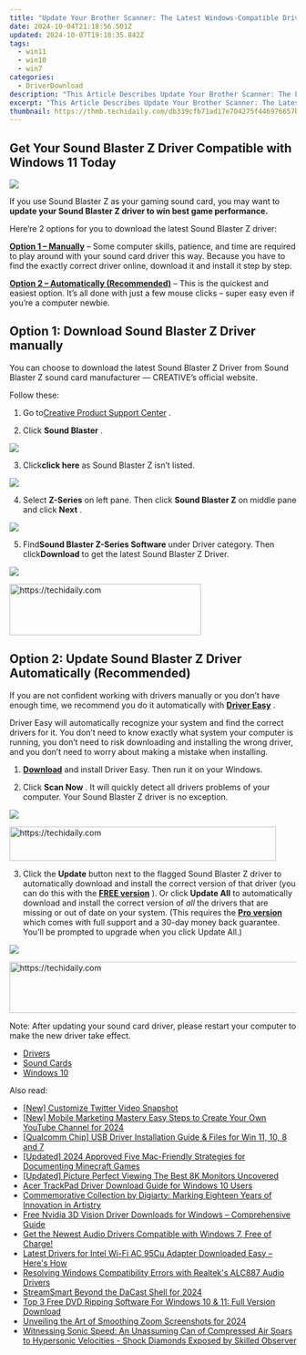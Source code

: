```yaml
---
title: "Update Your Brother Scanner: The Latest Windows-Compatible Drivers"
date: 2024-10-04T21:18:56.501Z
updated: 2024-10-07T19:18:35.842Z
tags:
  - win11
  - win10
  - win7
categories:
  - DriverDownload
description: "This Article Describes Update Your Brother Scanner: The Latest Windows-Compatible Drivers"
excerpt: "This Article Describes Update Your Brother Scanner: The Latest Windows-Compatible Drivers"
thumbnail: https://thmb.techidaily.com/db339cfb71ad17e704275f446976657b74bdf593b2c3464a856c74dd3bbe549b.jpg
---
```


## Get Your Sound Blaster Z Driver Compatible with Windows 11 Today

![](https://images.drivereasy.com/wp-content/uploads/2017/02/hero-sbz-1-e1487735850209.png)

 If you use Sound Blaster Z as your gaming sound card, you may want to **update your Sound Blaster Z driver to win best game performance.**

 Here’re 2 options for you to download the latest Sound Blaster Z driver:

[**Option 1 – Manually**](https://tools.techidaily.com/drivereasy/download/) – Some computer skills, patience, and time are required to play around with your sound card driver this way. Because you have to find the exactly correct driver online, download it and install it step by step.

**[Option 2 – Automatically (Recommended)](https://www.drivereasy.com/knowledge/sound-blaster-z-driver-download-windows-10/#option2)**  – This is the quickest and easiest option. It’s all done with just a few mouse clicks – super easy even if you’re a computer newbie.

## Option 1: Download Sound Blaster Z Driver manually

 You can choose to download the latest Sound Blaster Z Driver from Sound Blaster Z sound card manufacturer — CREATIVE’s official website.

Follow these:

 1) Go to[Creative Product Support Center](http://support.creative.com/?%5Fga=1.60682088.478285597.1487728150) .

 2) Click **Sound Blaster** .

![](https://images.drivereasy.com/wp-content/uploads/2017/02/1-27.png)

 3) Click**click here** as Sound Blaster Z isn’t listed.

![](https://images.drivereasy.com/wp-content/uploads/2017/02/2-26.png)

 4) Select **Z-Series**  on left pane. Then click **Sound Blaster Z**  on middle pane and click **Next** .

![](https://images.drivereasy.com/wp-content/uploads/2017/02/3-19.png)

 5) Find**Sound Blaster Z-Series Software** under Driver category. Then click**Download** to get the latest Sound Blaster Z Driver.

![](https://images.drivereasy.com/wp-content/uploads/2017/02/4-16.png)

<!-- affiliate ads begin -->
<a href="https://aligracehair.sjv.io/c/5597632/2135416/19272" target="_top" id="2135416">
  <img src="//a.impactradius-go.com/display-ad/19272-2135416" border="0" alt="https://techidaily.com" width="336" height="90"/>
</a>
<img height="0" width="0" src="https://aligracehair.sjv.io/i/5597632/2135416/19272" style="position:absolute;visibility:hidden;" border="0" />
<!-- affiliate ads end -->

## Option 2: Update Sound Blaster Z Driver Automatically (Recommended)

 If you are not confident working with drivers manually or you don’t have enough time, we recommend you do it automatically with **[Driver Easy](https://tools.techidaily.com/drivereasy/download/)** .

 Driver Easy will automatically recognize your system and find the correct drivers for it. You don’t need to know exactly what system your computer is running, you don’t need to risk downloading and installing the wrong driver, and you don’t need to worry about making a mistake when installing.

 1) **[Download](https://tools.techidaily.com/drivereasy/download/)**   and install Driver Easy. Then run it on your Windows.

 2) Click **Scan Now** .  It will quickly detect all drivers problems of your computer. Your Sound Blaster Z driver is no exception.

![](https://images.drivereasy.com/wp-content/uploads/2017/10/img_59edc1f8e7470.jpg)

<!-- affiliate ads begin -->
<a href="https://25home.pxf.io/c/5597632/2148648/16836" target="_top" id="2148648">
  <img src="//a.impactradius-go.com/display-ad/16836-2148648" border="0" alt="https://techidaily.com" width="468" height="60"/>
</a>
<img height="0" width="0" src="https://25home.pxf.io/i/5597632/2148648/16836" style="position:absolute;visibility:hidden;" border="0" />
<!-- affiliate ads end -->

 3) Click the **Update**  button next to the flagged Sound Blaster Z driver to automatically download and install the correct version of that driver (you can do this with the **[FREE version](https://tools.techidaily.com/drivereasy/download/)**  ).
Or click **Update All**  to automatically download and install the correct version of _all_  the drivers that are missing or out of date on your system. (This requires the **[Pro version](https://tools.techidaily.com/drivereasy/download/)**  which comes with full support and a 30-day money back guarantee. You’ll be prompted to upgrade when you click Update All.)

![](https://images.drivereasy.com/wp-content/uploads/2017/02/Sound-Z.jpg)

<!-- affiliate ads begin -->
<a href="https://appsumo.8odi.net/c/5597632/2037358/7443" target="_top" id="2037358">
  <img src="//a.impactradius-go.com/display-ad/7443-2037358" border="0" alt="https://techidaily.com" width="728" height="90"/>
</a>
<img height="0" width="0" src="https://appsumo.8odi.net/i/5597632/2037358/7443" style="position:absolute;visibility:hidden;" border="0" />
<!-- affiliate ads end -->

 Note: After updating your sound card driver, please restart your computer to make the new driver take effect.

* [Drivers](https://tools.techidaily.com/drivereasy/download/)
* [Sound Cards](https://tools.techidaily.com/drivereasy/download/)
* [Windows 10](https://tools.techidaily.com/drivereasy/download/)

<ins class="adsbygoogle"
     style="display:block"
     data-ad-format="autorelaxed"
     data-ad-client="ca-pub-7571918770474297"
     data-ad-slot="1223367746"></ins>

<ins class="adsbygoogle"
     style="display:block"
     data-ad-client="ca-pub-7571918770474297"
     data-ad-slot="8358498916"
     data-ad-format="auto"
     data-full-width-responsive="true"></ins>

<span class="atpl-alsoreadstyle">Also read:</span>
<div><ul>
<li><a href="https://twitter-videos.techidaily.com/new-customize-twitter-video-snapshot/"><u>[New] Customize Twitter Video Snapshot</u></a></li>
<li><a href="https://youtube-sure.techidaily.com/obile-marketing-mastery-easy-steps-to-create-your-own-youtube-channel-for-2024/"><u>[New] Mobile Marketing Mastery Easy Steps to Create Your Own YouTube Channel for 2024</u></a></li>
<li><a href="https://hardware-help.techidaily.com/qualcomm-chip-usb-driver-installation-guide-and-files-for-win-11-10-8-and-7/"><u>[Qualcomm Chip] USB Driver Installation Guide & Files for Win 11, 10, 8 and 7</u></a></li>
<li><a href="https://desktop-recording.techidaily.com/updated-2024-approved-five-mac-friendly-strategies-for-documenting-minecraft-games/"><u>[Updated] 2024 Approved Five Mac-Friendly Strategies for Documenting Minecraft Games</u></a></li>
<li><a href="https://extra-guidance.techidaily.com/updated-picture-perfect-viewing-the-best-8k-monitors-uncovered/"><u>[Updated] Picture Perfect Viewing The Best 8K Monitors Uncovered</u></a></li>
<li><a href="https://hardware-help.techidaily.com/acer-trackpad-driver-download-guide-for-windows-10-users/"><u>Acer TrackPad Driver Download Guide for Windows 10 Users</u></a></li>
<li><a href="https://eaxpv-info.techidaily.com/commemorative-collection-by-digiarty-marking-eighteen-years-of-innovation-in-artistry/"><u>Commemorative Collection by Digiarty: Marking Eighteen Years of Innovation in Artistry</u></a></li>
<li><a href="https://hardware-help.techidaily.com/free-nvidia-3d-vision-driver-downloads-for-windows-comprehensive-guide/"><u>Free Nvidia 3D Vision Driver Downloads for Windows – Comprehensive Guide</u></a></li>
<li><a href="https://hardware-help.techidaily.com/1722978049331-get-the-newest-audio-drivers-compatible-with-windows-7-free-of-charge/"><u>Get the Newest Audio Drivers Compatible with Windows 7, Free of Charge!</u></a></li>
<li><a href="https://hardware-help.techidaily.com/latest-drivers-for-intel-wi-fi-ac-95cu-adapter-downloaded-easy-heres-how/"><u>Latest Drivers for Intel Wi-Fi AC 95Cu Adapter Downloaded Easy – Here's How</u></a></li>
<li><a href="https://hardware-help.techidaily.com/resolving-windows-compatibility-errors-with-realteks-alc887-audio-drivers/"><u>Resolving Windows Compatibility Errors with Realtek's ALC887 Audio Drivers</u></a></li>
<li><a href="https://some-guidance.techidaily.com/streamsmart-beyond-the-dacast-shell-for-2024/"><u>StreamSmart Beyond the DaCast Shell for 2024</u></a></li>
<li><a href="https://discover-brilliant.techidaily.com/top-3-free-dvd-ripping-software-for-windows-10-and-11-full-version-download/"><u>Top 3 Free DVD Ripping Software For Windows 10 & 11: Full Version Download</u></a></li>
<li><a href="https://video-screen-grab.techidaily.com/unveiling-the-art-of-smoothing-zoom-screenshots-for-2024/"><u>Unveiling the Art of Smoothing Zoom Screenshots for 2024</u></a></li>
<li><a href="https://hardware-help.techidaily.com/witnessing-sonic-speed-an-unassuming-can-of-compressed-air-soars-to-hypersonic-velocities-shock-diamonds-exposed-by-skilled-observer/"><u>Witnessing Sonic Speed: An Unassuming Can of Compressed Air Soars to Hypersonic Velocities - Shock Diamonds Exposed by Skilled Observer</u></a></li>
</ul></div>

